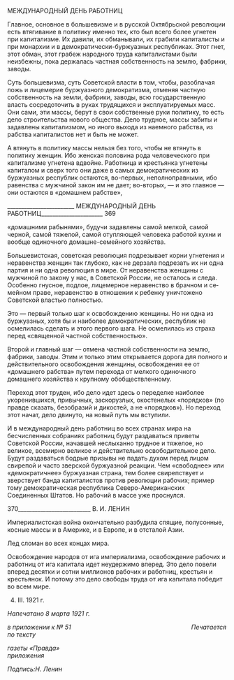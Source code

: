 МЕЖДУНАРОДНЫЙ ДЕНЬ РАБОТНИЦ

Главное, основное в большевизме и в русской Октябрьской революции есть втягива­ние в политику именно тех, кто был всего более угнетен при капитализме. Их давили, их обманывали, их грабили капиталисты и при монархии и в демократически-буржуазных республиках. Этот гнет, этот обман, этот грабеж народного труда капита­листами были неизбежны, пока держалась частная собственность на землю, фабрики, заводы.

Суть большевизма, суть Советской власти в том, чтобы, разоблачая ложь и лицеме­рие буржуазного демократизма, отменяя частную собственность на земли, фабрики, за­воды, всю государственную власть сосредоточить в руках трудящихся и эксплуатируе­мых масс. Они сами, эти массы, берут в свои собственные руки политику, то есть дело строительства нового общества. Дело трудное, массы забиты и задавлены капитализ­мом, но иного выхода из наемного рабства, из рабства капиталистов нет и быть не мо­жет.

А втянуть в политику массы нельзя без того, чтобы не втянуть в политику женщин. Ибо женская половина рода человеческого при капитализме угнетена вдвойне. Работ­ница и крестьянка угнетены капиталом и сверх того они даже в самых демократических из буржуазных республик остаются, во-первых, неполноправными, ибо равенства с мужчиной закон им не дает; во-вторых, — и это главное — они остаются в «домашнем рабстве»,

  

________________________ МЕЖДУНАРОДНЫЙ ДЕНЬ РАБОТНИЦ______________________ 369

«домашними рабынями», будучи задавлены самой мелкой, самой черной, самой тяже­лой, самой отупляющей человека работой кухни и вообще одиночного домашне-семейного хозяйства.

Большевистская, советская революция подрезывает корни угнетения и неравенства женщин так глубоко, как не дерзала подрезать их ни одна партия и ни одна революция в мире. От неравенства женщины с мужчиной по закону у нас, в Советской России, не осталось и следа. Особенно гнусное, подлое, лицемерное неравенство в брачном и се­мейном праве, неравенство в отношении к ребенку уничтожено Советской властью полностью.

Это — первый только шаг к освобождению женщины. Но ни одна из буржуазных, хотя бы и наиболее демократических, республик не осмелилась сделать и этого первого шага. Не осмелилась из страха перед «священной частной собственностью».

Второй и главный шаг — отмена частной собственности на землю, фабрики, заводы. Этим и только этим открывается дорога для полного и действительного освобождения женщины, освобождения ее от «домашнего рабства» путем перехода от мелкого оди­ночного домашнего хозяйства к крупному обобществленному.

Переход этот труден, ибо дело идет здесь о переделке наиболее укоренившихся, привычных, заскорузлых, окостенелых «порядков» (по правде сказать, безобразий и дикостей, а не «порядков»). Но переход этот начат, дело двинуто, на новый путь мы вступили.

И в международный день работниц во всех странах мира на бесчисленных собраниях работниц будут раздаваться приветы Советской России, начавшей неслыханно трудное и тяжелое, но великое, всемирно великое и действительно освободительное дело. Будут раздаваться бодрые призывы не падать духом перед лицом свирепой и часто зверской буржуазной реакции. Чем «свободнее» или «демократичнее» буржуазная страна, тем более свирепствует и зверствует банда капиталистов против революции рабочих; при­мер тому демократическая республика Северо-Американских Соединенных Штатов. Но рабочий в массе уже проснулся.

  

370__________________________ В. И. ЛЕНИН

Империалистская война окончательно разбудила спящие, полусонные, косные массы и в Америке, и в Европе, и в отсталой Азии.

Лед сломан во всех концах мира.

Освобождение народов от ига империализма, освобождение рабочих и работниц от ига капитала идет неудержимо вперед. Это дело повели вперед десятки и сотни мил­лионов рабочих и работниц, крестьян и крестьянок. И потому это дело свободы труда от ига капитала победит во всем мире.

4. III. 1921 г.

_Напечатано 8 марта 1921 г._

_в приложении к № 51                                                                      Печатается по тексту_

_газеты «Правда»_                                                                                   _приложения_

_Подпись:Н. Ленин_